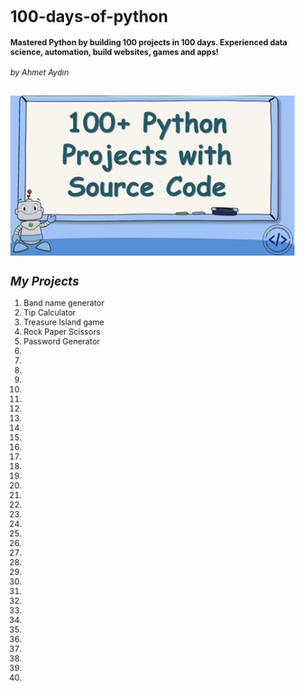 #                           100-days-of-python
#### Mastered Python by building 100 projects in 100 days. Experienced data science, automation, build websites, games and apps!
###### by Ahmet Aydın
<img src="100_python_projects.jpg">

## <i>My Projects</i>
<ol>
 <li>Band name generator</li>
 <li>Tip Calculator</li>
 <li>Treasure Island game</li>
 <li>Rock Paper Scissors</li>
 <li>Password Generator</li>
 <li>
 <li>
 <li>
 <li>
 <li>
 <li>
 <li>
 <li>
 <li>
 <li>
 <li>
 <li>
 <li>
 <li>
 <li>
 <li>
 <li>
 <li>
 <li>
 <li>
 <li>
 <li>
 <li>
 <li>
 <li>
 <li>
 <li>
 <li>
 <li>
 <li>
 <li>
 <li>
 <li>
 <li>
 <li>
</ol>
